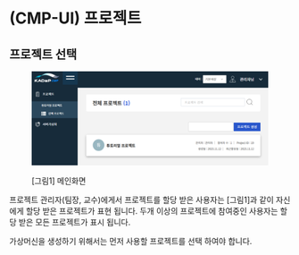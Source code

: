 # (CMP-UI) 프로젝트

## 프로젝트 선택

<figure><img src="../../.gitbook/assets/image (1).png" alt=""><figcaption><p>[그림1] 메인화면</p></figcaption></figure>

프로젝트 관리자(팀장, 교수)에게서 프로젝트를 할당 받은 사용자는 \[그림1]과 같이 자신에게 할당 받은 프로젝트가 표현 됩니다. 두개 이상의 프로젝트에 참여중인 사용자는 할당 받은 모든 프로젝트가 표시 됩니다.&#x20;



가상머신을 생성하기 위해서는 먼저 사용할 프로젝트를 선택 하여야 합니다. &#x20;
